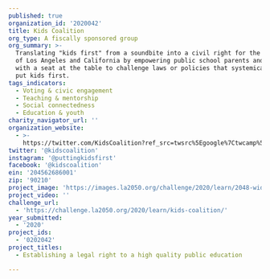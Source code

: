 ```yaml
---
published: true
organization_id: '2020042'
title: Kids Coalition
org_type: A fiscally sponsored group
org_summary: >-
  Translating "kids first" from a soundbite into a civil right for the children
  of Los Angeles and California by empowering public school parents and students
  with a seat at the table to challenge laws or policies that systemically don't
  put kids first. 
tags_indicators:
  - Voting & civic engagement
  - Teaching & mentorship
  - Social connectedness
  - Education & youth
charity_navigator_url: ''
organization_website:
  - >-
    https://twitter.com/KidsCoalition?ref_src=twsrc%5Egoogle%7Ctwcamp%5Eserp%7Ctwgr%5Eauthor
twitter: '@kidscoalition'
instagram: '@puttingkidsfirst'
facebook: '@kidscoalition'
ein: '204562686001'
zip: '90210'
project_image: 'https://images.la2050.org/challenge/2020/learn/2048-wide/kids-coalition.jpg'
project_video: ''
challenge_url:
  - 'https://challenge.la2050.org/2020/learn/kids-coalition/'
year_submitted:
  - '2020'
project_ids:
  - '0202042'
project_titles:
  - Establishing a legal right to a high quality public education

---
```

